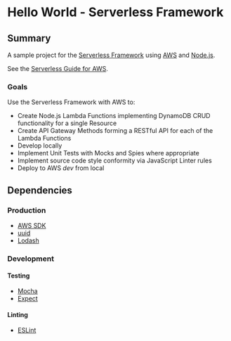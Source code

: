 # Hello World - Serverless Framework

## Summary
A sample project for the [Serverless Framework](https://serverless.com) using [AWS](https://aws.amazon.com/) and [Node.js](https://nodejs.org).

See the [Serverless Guide for AWS](https://serverless.com/framework/docs/providers/aws/guide/intro/).

### Goals

Use the Serverless Framework with AWS to:

* Create Node.js Lambda Functions implementing DynamoDB CRUD functionality for a single Resource
* Create API Gateway Methods forming a RESTful API for each of the Lambda Functions
* Develop locally
* Implement Unit Tests with Mocks and Spies where appropriate
* Implement source code style conformity via JavaScript Linter rules
* Deploy to AWS _dev_ from local

## Dependencies

### Production

* [AWS SDK](https://aws.amazon.com/sdk-for-node-js/)
* [uuid](https://www.npmjs.com/package/uuid)
* [Lodash](https://lodash.com/)

### Development

#### Testing

* [Mocha](http://mochajs.org/)
* [Expect](https://facebook.github.io/jest/docs/en/expect.html)

#### Linting

* [ESLint](https://eslint.org/)
